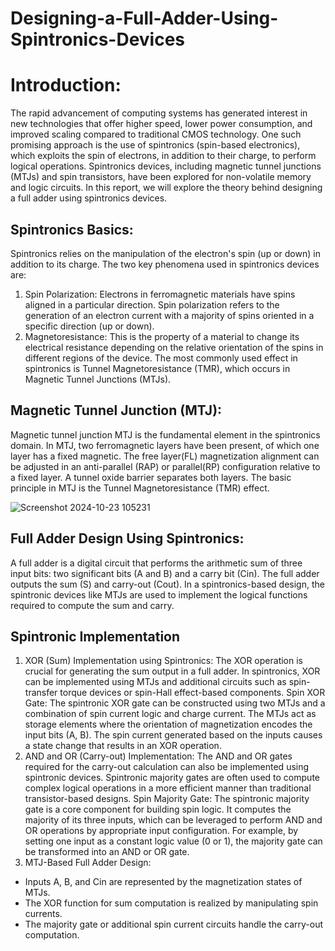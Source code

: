 # Designing-a-Full-Adder-Using-Spintronics-Devices


# Introduction:
The rapid advancement of computing systems has generated interest in new technologies that offer higher speed, lower power consumption, and improved scaling compared to traditional CMOS technology. One such promising approach is the use of spintronics (spin-based electronics), which exploits the spin of electrons, in addition to their charge, to perform logical operations. Spintronics devices, including magnetic tunnel junctions (MTJs) and spin transistors, have been explored for non-volatile memory and logic circuits. In this report, we will explore the theory behind designing a full adder using spintronics devices.

## Spintronics Basics:
Spintronics relies on the manipulation of the electron's spin (up or down) in addition to its charge. The two key phenomena used in spintronics devices are:
1. Spin Polarization: Electrons in ferromagnetic materials have spins aligned in a particular direction. Spin polarization refers to the generation of an electron current with a majority of spins oriented in a specific direction (up or down).
2. Magnetoresistance: This is the property of a material to change its electrical resistance depending on the relative orientation of the spins in different regions of the device. The most commonly used effect in spintronics is Tunnel Magnetoresistance (TMR), which occurs in Magnetic Tunnel Junctions (MTJs).

## Magnetic Tunnel Junction (MTJ):
Magnetic tunnel junction MTJ is the fundamental element in the spintronics domain. In MTJ, two ferromagnetic layers have been present, of which one layer has a fixed magnetic. The free layer(FL) magnetization alignment can be adjusted in an anti-parallel (RAP) or parallel(RP) configuration relative to a fixed layer. A tunnel oxide barrier separates both layers. The basic principle in MTJ is the Tunnel Magnetoresistance (TMR) effect.

![Screenshot 2024-10-23 105231](https://github.com/user-attachments/assets/a7774101-b3a0-43ff-be13-df4f674474b5)

## Full Adder Design Using Spintronics:
A full adder is a digital circuit that performs the arithmetic sum of three input bits: two significant bits (A and B) and a carry bit (Cin). The full adder outputs the sum (S) and carry-out (Cout). In a spintronics-based design, the spintronic devices like MTJs are used to implement the logical functions required to compute the sum and carry.

## Spintronic Implementation
1. XOR (Sum) Implementation using Spintronics:
The XOR operation is crucial for generating the sum output in a full adder. In spintronics, XOR can be implemented using MTJs and additional circuits such as spin-transfer torque devices or spin-Hall effect-based components.
Spin XOR Gate: The spintronic XOR gate can be constructed using two MTJs and a combination of spin current logic and charge current. The MTJs act as storage elements where the orientation of magnetization encodes the input bits (A, B). The spin current generated based on the inputs causes a state change that results in an XOR operation. 
2. AND and OR (Carry-out) Implementation:
The AND and OR gates required for the carry-out calculation can also be implemented using spintronic devices. Spintronic majority gates are often used to compute complex logical operations in a more efficient manner than traditional transistor-based designs.
Spin Majority Gate: The spintronic majority gate is a core component for building spin logic. It computes the majority of its three inputs, which can be leveraged to perform AND and OR operations by appropriate input configuration. For example, by setting one input as a constant logic value (0 or 1), the majority gate can be transformed into an AND or OR gate.
 3. MTJ-Based Full Adder Design:
- Inputs A, B, and Cin are represented by the magnetization states of MTJs.
- The XOR function for sum computation is realized by manipulating spin currents.
- The majority gate or additional spin current circuits handle the carry-out computation.

